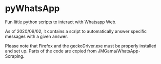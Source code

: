 # pyWhatsApp
Fun little python scripts to interact with Whatsapp Web.

As of 2020/09/02, it contains a script to automatically answer specific messages with a given answer. 

Please note that Firefox and the geckoDriver.exe must be properly installed and set up. Parts of the code are copied from JMGama/WhatsApp-Scraping.
